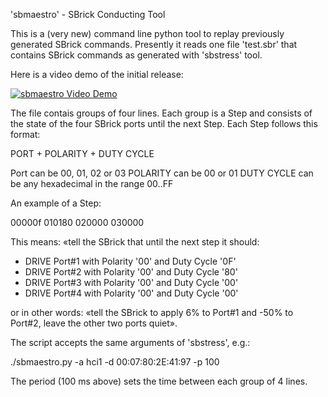 'sbmaestro' - SBrick Conducting Tool

This is a (very new) command line python tool to replay previously generated SBrick commands.
Presently it reads one file 'test.sbr' that contains SBrick commands as generated with 'sbstress' tool.

Here is a video demo of the initial release:

[![sbmaestro Video Demo](http://img.youtube.com/vi/-hVqP06HbIY/0.jpg)](http://www.youtube.com/watch?v=-hVqP06HbIY)

The file contais groups of four lines. Each group is a Step and consists of the state of the four SBrick ports until the next Step.
Each Step follows this format:

PORT + POLARITY + DUTY CYCLE

Port can be 00, 01, 02 or 03
POLARITY can be 00 or 01
DUTY CYCLE can be any hexadecimal in the range 00..FF

An example of a Step:

00000f
010180
020000
030000

This means: «tell the SBrick that until the next step it should:
- DRIVE Port#1 with Polarity '00' and Duty Cycle '0F'
- DRIVE Port#2 with Polarity '00' and Duty Cycle '80'
- DRIVE Port#3 with Polarity '00' and Duty Cycle '00'
- DRIVE Port#4 with Polarity '00' and Duty Cycle '00'

or in other words: «tell the SBrick to apply 6% to Port#1 and -50% to Port#2, leave the other two ports quiet».

The script accepts the same arguments of 'sbstress', e.g.:

./sbmaestro.py -a hci1 -d 00:07:80:2E:41:97 -p 100

The period (100 ms above) sets the time between each group of 4 lines.

